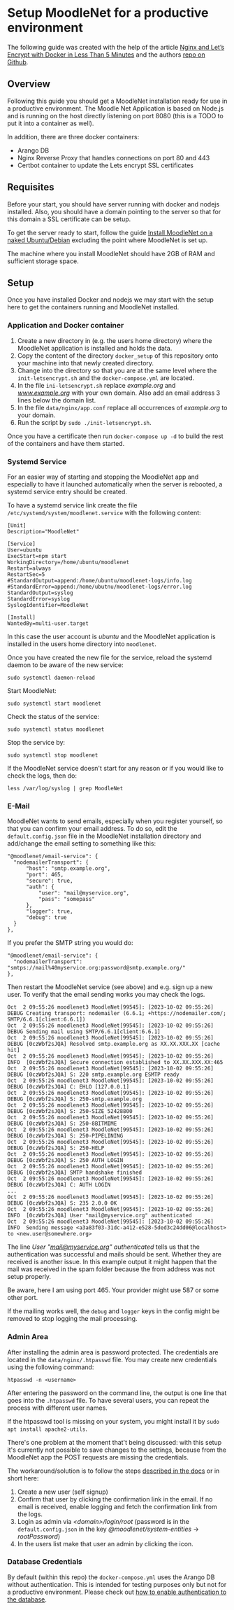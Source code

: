 # Setup MoodleNet for a productive environment

The following guide was created with the help of the article
[Nginx and Let’s Encrypt with Docker in Less Than 5 Minutes](https://pentacent.medium.com/nginx-and-lets-encrypt-with-docker-in-less-than-5-minutes-b4b8a60d3a71)
and the authors [repo on Github](https://github.com/wmnnd/nginx-certbot).

## Overview

Following this guide you should get a MoodleNet installation ready for use in a productive
environment. The Moodle Net Application is based on Node.js and is running on the host
directly listening on port 8080 (this is a TODO to put it into a container as well).

In addition, there are three docker containers:

* Arango DB
* Nginx Reverse Proxy that handles connections on port 80 and 443
* Certbot container to update the Lets encrypt SSL certificates

## Requisites

Before your start, you should have server running with docker and nodejs installed. Also, you
should have a domain pointing to the server so that for this domain a SSL certificate can be
setup.

To get the server ready to start, follow the guide 
[Install MoodleNet on a naked Ubuntu/Debian](./install_debian.md) excluding the point where
MoodleNet is set up.

The machine where you install MoodleNet should have 2GB of RAM and sufficient storage space.

## Setup

Once you have installed Docker and nodejs we may start with the setup here to get the containers
running and MoodleNet installed.

### Application and Docker container

1. Create a new directory in (e.g. the users home directory) where the MoodleNet application
is installed and holds the data.
1. Copy the content of the directory `docker_setup` of this repository onto your machine
into that newly created directory.
1. Change into the directory so that you are at the same level where the `init-letsencrypt.sh`
and the `docker-compose.yml` are located.
1. In the file `ini-letsencrypt.sh` replace *example.org* and *www.example.org* with your
own domain. Also add an email address 3 lines below the domain list.
1. In the file `data/nginx/app.conf` replace all occurrences of *example.org* to your domain.
1. Run the script by `sudo ./init-letsencrypt.sh`.

Once you have a certificate then run `docker-compose up -d` to build the rest of the containers
and have them started.

### Systemd Service

For an easier way of starting and stopping the MoodleNet app and especially to have it
launched automatically when the server is rebooted, a systemd service entry should be
created.

To have a systemd service link create the file `/etc/systemd/system/moodlenet.service` with
the following content:
```
[Unit]
Description="MoodleNet"

[Service]
User=ubuntu
ExecStart=npm start
WorkingDirectory=/home/ubuntu/moodlenet
Restart=always
RestartSec=5
#StandardOutput=append:/home/ubuntu/moodlenet-logs/info.log
#StandardError=append:/home/ubutnu/moodlenet-logs/error.log
StandardOutput=syslog
StandardError=syslog
SyslogIdentifier=MoodleNet

[Install]
WantedBy=multi-user.target

```

In this case the user account is *ubuntu* and the MoodleNet application is installed in
the users home directory into `moodlenet`.

Once you have created the new file for the service, reload the systemd daemon
to be aware of the new service:
```
sudo systemctl daemon-reload
```

Start MoodleNet:
```
sudo systemctl start moodlenet
```
Check the status of the service:
```
sudo systemctl status moodlenet
```
Stop the service by:
```
sudo systemctl stop moodlenet
```

If the MoodleNet service doesn't start for any reason or if you would like to check the
logs, then do:
```
less /var/log/syslog | grep MoodleNet
```

### E-Mail

MoodleNet wants to send emails, especially when you register yourself, so that you can
confirm your email address. To do so, edit the `default.config.json` file in the MoodleNet
installation directory and add/change the email setting to something like this:
```
"@moodlenet/email-service": {
  "nodemailerTransport": {
      "host": "smtp.example.org",
      "port": 465,
      "secure": true,
      "auth": {
          "user": "mail@myservice.org",
          "pass": "somepass"
      },
      "logger": true,
      "debug": true
  }
},
```

If you prefer the SMTP string you would do:
```
"@moodlenet/email-service": {
  "nodemailerTransport": "smtps://mail%40myservice.org:password@smtp.example.org/"
},
```

Then restart the MoodleNet service (see above) and e.g. sign up a new user. To verify that
the email sending works you may check the logs.
```
Oct  2 09:55:26 moodlenet3 MoodleNet[99545]: [2023-10-02 09:55:26] DEBUG Creating transport: nodemailer (6.6.1; +https://nodemailer.com/; SMTP/6.6.1[client:6.6.1])
Oct  2 09:55:26 moodlenet3 MoodleNet[99545]: [2023-10-02 09:55:26] DEBUG Sending mail using SMTP/6.6.1[client:6.6.1]
Oct  2 09:55:26 moodlenet3 MoodleNet[99545]: [2023-10-02 09:55:26] DEBUG [0czWbf2sJQA] Resolved smtp.example.org as XX.XX.XXX.XX [cache hit]
Oct  2 09:55:26 moodlenet3 MoodleNet[99545]: [2023-10-02 09:55:26] INFO  [0czWbf2sJQA] Secure connection established to XX.XX.XXX.XX:465
Oct  2 09:55:26 moodlenet3 MoodleNet[99545]: [2023-10-02 09:55:26] DEBUG [0czWbf2sJQA] S: 220 smtp.example.org ESMTP ready
Oct  2 09:55:26 moodlenet3 MoodleNet[99545]: [2023-10-02 09:55:26] DEBUG [0czWbf2sJQA] C: EHLO [127.0.0.1]
Oct  2 09:55:26 moodlenet3 MoodleNet[99545]: [2023-10-02 09:55:26] DEBUG [0czWbf2sJQA] S: 250-smtp.example.org
Oct  2 09:55:26 moodlenet3 MoodleNet[99545]: [2023-10-02 09:55:26] DEBUG [0czWbf2sJQA] S: 250-SIZE 52428800
Oct  2 09:55:26 moodlenet3 MoodleNet[99545]: [2023-10-02 09:55:26] DEBUG [0czWbf2sJQA] S: 250-8BITMIME
Oct  2 09:55:26 moodlenet3 MoodleNet[99545]: [2023-10-02 09:55:26] DEBUG [0czWbf2sJQA] S: 250-PIPELINING
Oct  2 09:55:26 moodlenet3 MoodleNet[99545]: [2023-10-02 09:55:26] DEBUG [0czWbf2sJQA] S: 250-HELP
Oct  2 09:55:26 moodlenet3 MoodleNet[99545]: [2023-10-02 09:55:26] DEBUG [0czWbf2sJQA] S: 250 AUTH LOGIN
Oct  2 09:55:26 moodlenet3 MoodleNet[99545]: [2023-10-02 09:55:26] DEBUG [0czWbf2sJQA] SMTP handshake finished
Oct  2 09:55:26 moodlenet3 MoodleNet[99545]: [2023-10-02 09:55:26] DEBUG [0czWbf2sJQA] C: AUTH LOGIN
...
Oct  2 09:55:26 moodlenet3 MoodleNet[99545]: [2023-10-02 09:55:26] DEBUG [0czWbf2sJQA] S: 235 2.0.0 OK
Oct  2 09:55:26 moodlenet3 MoodleNet[99545]: [2023-10-02 09:55:26] INFO  [0czWbf2sJQA] User "mail@myservice.org" authenticated
Oct  2 09:55:26 moodlenet3 MoodleNet[99545]: [2023-10-02 09:55:26] INFO  Sending message <a3a83f03-31dc-a412-e528-5ded3c24dd06@localhost> to <new.user@somewhere.org>
```
The line *User "mail@myservice.org" authenticated* tells us that the authentication was
successful and mails should be sent. Whether they are received is another issue. In this
example output it might happen that the mail was received in the spam folder because the from
address was not setup properly.

Be aware, here I am using port 465. Your provider might use 587 or some other port.

If the mailing works well, the `debug` and `logger` keys in the config might be removed to
stop logging the mail processing.

### Admin Area

After installing the admin area is password protected. The credentials are located in the
`data/nginx/.htpasswd` file. You may create new credentials using the following command:

```
htpasswd -n <username>
```
After entering the password on the command line, the output is one line that goes into the
`.htpasswd` file. To have several users, you can repeat the process with different user names.

If the htpasswd tool is missing on your system, you might install it by
`sudo apt install apache2-utils`.

There's one problem at the moment that't being discussed: with this setup it's currently
not possible to save changes to the settings, because from the MoodleNet
app the POST requests are missing the credentials.

The workaround/solution is to follow the steps
[described in the docs](https://docs.moodle.org/dev/MoodleNet#Default_authentication_system)
or in short here:
1. Create a new user (self signup)
2. Confirm that user by clicking the confirmation link in the email. If no email is received, 
enable logging and fetch the confirmation link from the logs.
3. Login as admin via *\<domain>/login/root* (password is in the `default.config.json` in
the key *@moodlenet/system-entities* -> *rootPassword*)
4. In the users list make that user an admin by clicking the icon.

### Database Credentials

By default (within this repo) the `docker-compose.yml` uses the Arango DB without authentication.
This is intended for testing purposes only but not for a productive environment. Please check
out [how to enable authentication to the database](./tweaks.md#authentication).